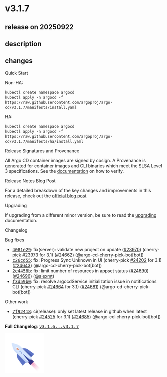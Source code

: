 # v3.1.7

## release on 20250922
## description
## changes
Quick Start

Non-HA:

    kubectl create namespace argocd
    kubectl apply -n argocd -f https://raw.githubusercontent.com/argoproj/argo-cd/v3.1.7/manifests/install.yaml

HA:

    kubectl create namespace argocd
    kubectl apply -n argocd -f https://raw.githubusercontent.com/argoproj/argo-cd/v3.1.7/manifests/ha/install.yaml

Release Signatures and Provenance

All Argo CD container images are signed by cosign. A Provenance is generated for container images and CLI binaries which meet the SLSA Level 3 specifications. See the <a href="https://argo-cd.readthedocs.io/en/stable/operator-manual/signed-release-assets" rel="nofollow">documentation</a> on how to verify.

Release Notes Blog Post

For a detailed breakdown of the key changes and improvements in this release, check out the <a href="https://blog.argoproj.io/announcing-argo-cd-v3-1-f4389bc783c8" rel="nofollow">official blog post</a>

Upgrading

If upgrading from a different minor version, be sure to read the <a href="https://argo-cd.readthedocs.io/en/stable/operator-manual/upgrading/overview/" rel="nofollow">upgrading</a> documentation.

Changelog

Bug fixes

* <a class="commit-link" data-hovercard-type="commit" data-hovercard-url="https://github.com/argoproj/argo-cd/commit/4081e2983ad17bfa9f7e314a17b60b85f1088936/hovercard" href="https://github.com/argoproj/argo-cd/commit/4081e2983ad17bfa9f7e314a17b60b85f1088936"><tt>4081e29</tt></a>: fix(server): validate new project on update (<a class="issue-link js-issue-link" data-error-text="Failed to load title" data-id="3270305025" data-permission-text="Title is private" data-url="https://github.com/argoproj/argo-cd/issues/23970" data-hovercard-type="issue" data-hovercard-url="/argoproj/argo-cd/issues/23970/hovercard" href="https://github.com/argoproj/argo-cd/issues/23970">#23970</a>) (cherry-pick <a class="issue-link js-issue-link" data-error-text="Failed to load title" data-id="3270892494" data-permission-text="Title is private" data-url="https://github.com/argoproj/argo-cd/issues/23973" data-hovercard-type="pull_request" data-hovercard-url="/argoproj/argo-cd/pull/23973/hovercard" href="https://github.com/argoproj/argo-cd/pull/23973">#23973</a> for 3.1) (<a class="issue-link js-issue-link" data-error-text="Failed to load title" data-id="3434433176" data-permission-text="Title is private" data-url="https://github.com/argoproj/argo-cd/issues/24662" data-hovercard-type="pull_request" data-hovercard-url="/argoproj/argo-cd/pull/24662/hovercard" href="https://github.com/argoproj/argo-cd/pull/24662">#24662</a>) (@argo-cd-cherry-pick-bot[bot])
* <a class="commit-link" data-hovercard-type="commit" data-hovercard-url="https://github.com/argoproj/argo-cd/commit/c26cd5502bacb26ff4ff7c9e575ddb8fcd56d1f9/hovercard" href="https://github.com/argoproj/argo-cd/commit/c26cd5502bacb26ff4ff7c9e575ddb8fcd56d1f9"><tt>c26cd55</tt></a>: fix: Progress Sync Unknown in UI (cherry-pick <a class="issue-link js-issue-link" data-error-text="Failed to load title" data-id="3335740631" data-permission-text="Title is private" data-url="https://github.com/argoproj/argo-cd/issues/24202" data-hovercard-type="pull_request" data-hovercard-url="/argoproj/argo-cd/pull/24202/hovercard" href="https://github.com/argoproj/argo-cd/pull/24202">#24202</a> for 3.1) (<a class="issue-link js-issue-link" data-error-text="Failed to load title" data-id="3430478609" data-permission-text="Title is private" data-url="https://github.com/argoproj/argo-cd/issues/24643" data-hovercard-type="pull_request" data-hovercard-url="/argoproj/argo-cd/pull/24643/hovercard" href="https://github.com/argoproj/argo-cd/pull/24643">#24643</a>) (@argo-cd-cherry-pick-bot[bot])
* <a class="commit-link" data-hovercard-type="commit" data-hovercard-url="https://github.com/argoproj/argo-cd/commit/2e4458b91aaca0cec24a07223b4e61fa5dde8616/hovercard" href="https://github.com/argoproj/argo-cd/commit/2e4458b91aaca0cec24a07223b4e61fa5dde8616"><tt>2e4458b</tt></a>: fix: limit number of resources in appset status (<a class="issue-link js-issue-link" data-error-text="Failed to load title" data-id="3441685615" data-permission-text="Title is private" data-url="https://github.com/argoproj/argo-cd/issues/24690" data-hovercard-type="pull_request" data-hovercard-url="/argoproj/argo-cd/pull/24690/hovercard" href="https://github.com/argoproj/argo-cd/pull/24690">#24690</a>) (<a class="issue-link js-issue-link" data-error-text="Failed to load title" data-id="3442831851" data-permission-text="Title is private" data-url="https://github.com/argoproj/argo-cd/issues/24696" data-hovercard-type="pull_request" data-hovercard-url="/argoproj/argo-cd/pull/24696/hovercard" href="https://github.com/argoproj/argo-cd/pull/24696">#24696</a>) (<a class="user-mention notranslate" data-hovercard-type="user" data-hovercard-url="/users/alexmt/hovercard" data-octo-click="hovercard-link-click" data-octo-dimensions="link_type:self" href="https://github.com/alexmt">@alexmt</a>)
* <a class="commit-link" data-hovercard-type="commit" data-hovercard-url="https://github.com/argoproj/argo-cd/commit/f3d59b0bb7898171c3560ff1d2401dd5e42b9125/hovercard" href="https://github.com/argoproj/argo-cd/commit/f3d59b0bb7898171c3560ff1d2401dd5e42b9125"><tt>f3d59b0</tt></a>: fix: resolve argocdService initialization issue in notifications CLI (cherry-pick <a class="issue-link js-issue-link" data-error-text="Failed to load title" data-id="3434665159" data-permission-text="Title is private" data-url="https://github.com/argoproj/argo-cd/issues/24664" data-hovercard-type="pull_request" data-hovercard-url="/argoproj/argo-cd/pull/24664/hovercard" href="https://github.com/argoproj/argo-cd/pull/24664">#24664</a> for 3.1) (<a class="issue-link js-issue-link" data-error-text="Failed to load title" data-id="3440732976" data-permission-text="Title is private" data-url="https://github.com/argoproj/argo-cd/issues/24681" data-hovercard-type="pull_request" data-hovercard-url="/argoproj/argo-cd/pull/24681/hovercard" href="https://github.com/argoproj/argo-cd/pull/24681">#24681</a>) (@argo-cd-cherry-pick-bot[bot])

Other work

* <a class="commit-link" data-hovercard-type="commit" data-hovercard-url="https://github.com/argoproj/argo-cd/commit/7f92418a9c7a4f16a63281fbeef94cb9aa60966c/hovercard" href="https://github.com/argoproj/argo-cd/commit/7f92418a9c7a4f16a63281fbeef94cb9aa60966c"><tt>7f92418</tt></a>: ci(release): only set latest release in github when latest (cherry-pick <a class="issue-link js-issue-link" data-error-text="Failed to load title" data-id="3407206207" data-permission-text="Title is private" data-url="https://github.com/argoproj/argo-cd/issues/24525" data-hovercard-type="pull_request" data-hovercard-url="/argoproj/argo-cd/pull/24525/hovercard" href="https://github.com/argoproj/argo-cd/pull/24525">#24525</a> for 3.1) (<a class="issue-link js-issue-link" data-error-text="Failed to load title" data-id="3441562812" data-permission-text="Title is private" data-url="https://github.com/argoproj/argo-cd/issues/24685" data-hovercard-type="pull_request" data-hovercard-url="/argoproj/argo-cd/pull/24685/hovercard" href="https://github.com/argoproj/argo-cd/pull/24685">#24685</a>) (@argo-cd-cherry-pick-bot[bot])

<strong>Full Changelog</strong>: <a class="commit-link" href="https://github.com/argoproj/argo-cd/compare/v3.1.6...v3.1.7"><tt>v3.1.6...v3.1.7</tt></a>

<a href="https://argoproj.github.io/cd/" rel="nofollow"><img src="https://raw.githubusercontent.com/argoproj/argo-site/master/content/pages/cd/gitops-cd.png" width="25%" style="max-width: 100%;"></a>

